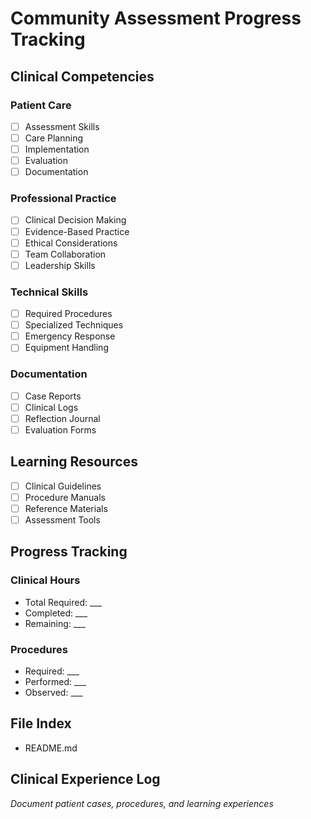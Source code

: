 # Community Assessment Progress Tracking

## Clinical Competencies
### Patient Care
- [ ] Assessment Skills
- [ ] Care Planning
- [ ] Implementation
- [ ] Evaluation
- [ ] Documentation

### Professional Practice
- [ ] Clinical Decision Making
- [ ] Evidence-Based Practice
- [ ] Ethical Considerations
- [ ] Team Collaboration
- [ ] Leadership Skills

### Technical Skills
- [ ] Required Procedures
- [ ] Specialized Techniques
- [ ] Emergency Response
- [ ] Equipment Handling

### Documentation
- [ ] Case Reports
- [ ] Clinical Logs
- [ ] Reflection Journal
- [ ] Evaluation Forms

## Learning Resources
- [ ] Clinical Guidelines
- [ ] Procedure Manuals
- [ ] Reference Materials
- [ ] Assessment Tools

## Progress Tracking
### Clinical Hours
- Total Required: ___
- Completed: ___
- Remaining: ___

### Procedures
- Required: ___
- Performed: ___
- Observed: ___

## File Index
- README.md

## Clinical Experience Log
*Document patient cases, procedures, and learning experiences*
